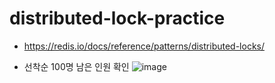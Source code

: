 # distributed-lock-practice

- https://redis.io/docs/reference/patterns/distributed-locks/

- 선착순 100명 남은 인원 확인
![image](https://user-images.githubusercontent.com/76584547/162608088-01b6cff2-4bbf-4176-bd6f-e558afeaeaa8.png)
